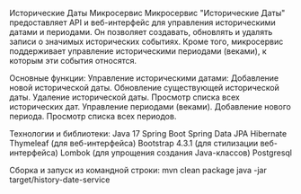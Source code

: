 Исторические Даты Микросервис
  Микросервис "Исторические Даты" предоставляет API и веб-интерфейс для управления историческими датами и периодами.
  Он позволяет создавать, обновлять и удалять записи о значимых исторических событиях.
  Кроме того, микросервис поддерживает управление историческими периодами (веками), к которым эти события относятся.

Основные функции:
  Управление историческими датами:
  Добавление новой исторической даты.
  Обновление существующей исторической даты.
  Удаление исторической даты.
  Просмотр списка всех исторических дат.
  Управление периодами (веками).
  Добавление нового периода.
  Просмотр списка всех периодов.

Технологии и библиотеки:
  Java 17
  Spring Boot
  Spring Data JPA
  Hibernate
  Thymeleaf (для веб-интерфейса)
  Bootstrap 4.3.1 (для стилизации веб-интерфейса)
  Lombok (для упрощения создания Java-классов)
  Postgresql

Сборка и запуск из командной строки:
  mvn clean package
  java -jar target/history-date-service
